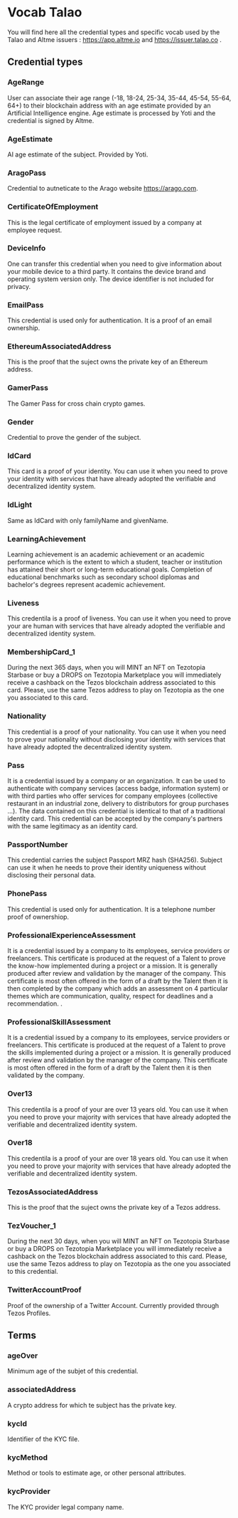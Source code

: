 # Vocab Talao
 
You will find here all the credential types and specific vocab used by the Talao and Altme issuers : https://app.altme.io and https://issuer.talao.co .
 
## Credential types


### AgeRange

User can associate their age range (-18, 18-24, 25-34, 35-44, 45-54, 55-64, 64+) to their blockchain address with an age estimate provided by an Artificial Intelligence engine. Age estimate is processed by Yoti and the credential is signed by Altme.

### AgeEstimate

AI age estimate of the subject. Provided by Yoti.

### AragoPass

Credential to autneticate to the Arago website https://arago.com.

### CertificateOfEmployment

This is the legal certificate of employment issued by a company at employee request.

### DeviceInfo

One can transfer this credential when you need to give information about your mobile device to a third party. It contains the device brand and operating system version only. The device identifier is not included for privacy.

### EmailPass

This credential is used only for authentication. It is a proof of an email ownership.

### EthereumAssociatedAddress

This is the proof that the suject owns the private key of an Ethereum  address.

### GamerPass

The Gamer Pass for cross chain crypto games.

### Gender

Credential to prove the gender of the subject.

### IdCard

This card is a proof of your identity. You can use it when you need to prove your identity with services that have already adopted the verifiable and decentralized identity system.
  
### IdLight

Same as IdCard with only familyName and givenName.
                           
### LearningAchievement

Learning achievement is an academic achievement or an academic performance which is the extent to which a student, teacher or institution has attained their short or long-term educational goals. Completion of educational benchmarks such as secondary school diplomas and bachelor's degrees represent academic achievement.

### Liveness

This credentila is a proof of liveness. You can use it when you need to prove your are human with services that have already adopted the verifiable and decentralized identity system.

### MembershipCard_1

During the next 365 days, when you will MINT an NFT on Tezotopia Starbase or buy a DROPS on Tezotopia Marketplace you will immediately receive a cashback on the Tezos blockchain address associated to this card. Please, use the same Tezos address to play on Tezotopia as the one you associated to this card.
 
### Nationality 

This credential is a proof of your nationality. You can use it when you need to prove your nationality without disclosing your identity with services that have already adopted the decentralized identity system.

### Pass
  
It is a credential issued by a company or an organization. It can be used to authenticate with company services (access badge, information system) or with third parties who offer services for company employees (collective restaurant in an industrial zone, delivery to distributors for group purchases ...). The data contained on this credential is identical to that of a traditional identity card. This credential can be accepted by the company's partners with the same legitimacy as an identity card. 

### PassportNumber

This credential carries the subject Passport MRZ hash (SHA256). Subject can use it when he  needs to prove their identity uniqueness without disclosing their personal data.

### PhonePass

This credential is used only for authentication. It is a telephone number proof of ownershiop.

### ProfessionalExperienceAssessment

It is a credential issued by a company to its employees, service providers or freelancers. This certificate is produced at the request of a Talent to prove the know-how implemented during a project or a mission. It is generally produced after review and validation by the manager of the company. This certificate is most often offered in the form of a draft by the Talent then it is then completed by the company which adds an assessment on 4 particular themes which are communication, quality, respect for deadlines and a recommendation. .

### ProfessionalSkillAssessment

It is a credential issued by a company to its employees, service providers or freelancers. This certificate is produced at the request of a Talent to prove the skills implemented during a project or a mission. It is generally produced after review and validation by the manager of the company. This certificate is most often offered in the form of a draft by the Talent then it is then validated by the company.

### Over13

This credentila is a proof of your are over 13 years old. You can use it when you need to prove your majority with services that have already adopted the verifiable and decentralized identity system.

### Over18

This credentila is a proof of your are over 18 years old. You can use it when you need to prove your majority with services that have already adopted the verifiable and decentralized identity system.

### TezosAssociatedAddress

This is the proof that the suject owns the private key of a Tezos address.

### TezVoucher_1 

During the next 30 days, when you will MINT an NFT on Tezotopia Starbase or buy a DROPS on Tezotopia Marketplace you will immediately receive a cashback on the Tezos blockchain address associated to this card. Please, use the same Tezos address to play on Tezotopia as the one you associated to this credential.
     
### TwitterAccountProof

Proof of the ownership of a Twitter Account. Currently provided through Tezos Profiles.

## Terms

### ageOver

Minimum age of the subjet of this credential.

### associatedAddress

A crypto address for which te subject has the private key.

### kycId

Identifier of the KYC file.

### kycMethod

Method or tools to estimate age, or other personal attributes.

### kycProvider

The KYC provider legal company name.
